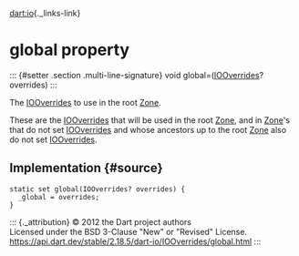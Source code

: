 [dart:io](../../dart-io/dart-io-library){._links-link}

global property
===============

::: {#setter .section .multi-line-signature}
void global=([IOOverrides](../iooverrides-class)? overrides)
:::

The [IOOverrides](../iooverrides-class) to use in the root
[Zone](../../dart-async/zone-class).

These are the [IOOverrides](../iooverrides-class) that will be used in
the root [Zone](../../dart-async/zone-class), and in
[Zone](../../dart-async/zone-class)\'s that do not set
[IOOverrides](../iooverrides-class) and whose ancestors up to the root
[Zone](../../dart-async/zone-class) also do not set
[IOOverrides](../iooverrides-class).

Implementation {#source}
--------------

``` {.language-dart data-language="dart"}
static set global(IOOverrides? overrides) {
  _global = overrides;
}
```

::: {._attribution}
© 2012 the Dart project authors\
Licensed under the BSD 3-Clause \"New\" or \"Revised\" License.\
<https://api.dart.dev/stable/2.18.5/dart-io/IOOverrides/global.html>
:::
